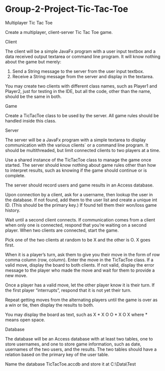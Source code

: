# Group-2-Project-Tic-Tac-Toe

Multiplayer Tic Tac Toe

Create a multiplayer, client-server Tic Tac Toe game.

Client

The client will be a simple JavaFx program with a user input textbox and a data received output textarea
or command line program. It will know nothing about the game but merely:

1. Send a String message to the server from the user input textbox.
2. Receive a String message from the server and display in the textarea.

You may create two clients with different class names, such as Player1 and Player2, just for testing in the
IDE, but all the code, other than the name, should be the same in both.

Game

Create a TicTacToe class to be used by the server. All game rules should be handled inside this class.

Server

The server will be a JavaFx program with a simple textarea to display communication with the various
clients` or a command line program. It should be multithreaded, but limit connected clients to two
players at a time.

Use a shared instance of the TicTacToe class to manage the game once started. The server should know
nothing about game rules other than how to interpret results, such as knowing if the game should
continue or is complete.

The server should record users and game results in an Access database.

Upon connection by a client, ask for a username, then lookup the user in the database. If not found, add
them to the user list and create a unique int ID. (This should be the primary key.) If found tell them
their won/loss game history.

Wait until a second client connects. If communication comes from a client when only one is connected,
respond that you’re waiting on a second player. When two clients are connected, start the game.

Pick one of the two clients at random to be X and the other is O. X goes first.

When it is a player’s turn, ask them to give you their move in the form of row comma column (row,
column). Enter the move in the TicTacToe class. If a valid move, display the board to both clients. If not
valid, display the error message to the player who made the move and wait for them to provide a new
move.

Once a player has a valid move, let the other player know it is their turn. If the first player “interrupts”,
respond that it is not yet their turn.

Repeat getting moves from the alternating players until the game is over as a win or tie, then display the
results to both.

You may display the board as text, such as  X * X
                                            O O *
                                            X O X
where * means open space.

Database

The database will be an Access database with at least two tables, one to store usernames, and one to
store game information, such as date, usernames of the two users, and the results. The two tables
should have a relation based on the primary key of the user table.

Name the database TicTacToe.accdb and store it at C:\Data\Test
